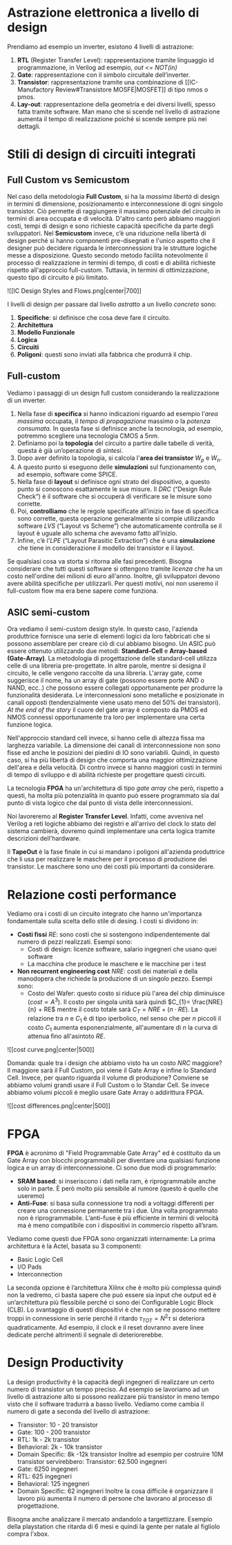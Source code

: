 # Astrazione elettronica a livello di design

Prendiamo ad esempio un inverter, esistono 4 livelli di astrazione:
1. **RTL** (Register Transfer Level): rappresentazione tramite linguaggio id programmazione, in Verilog ad esempio, *out <= NOT(in)*
2. **Gate**: rappresentazione con il simbolo circuitale dell’inverter.
3. **Transistor**: rappresentazione tramite una combinazione di [[IC-Manufactory Review#Transistore MOSFE|MOSFET]] di tipo nmos o pmos.
4. **Lay-out**: rappresentazione della geometria e dei diversi livelli, spesso fatta tramite software.
Man mano che si scende nel livello di astrazione aumenta il tempo di realizzazione poiché si scende sempre più nei dettagli.
# Stili di design di circuiti integrati

## Full Custom vs Semicustom

Nel caso della metodologia **Full Custom**, si ha la *massima libertà* di design in termini di dimensione, posizionamento e interconnessione di ogni singolo transistor. Ciò permette di raggiungere il massimo potenziale del circuito in termini di area occupata e di velocità. D'altro canto però abbiamo maggiori costi, tempi di design e sono richieste capacità specifiche da parte degli sviluppatori.
Nel **Semicustom** invece, c’è una riduzione nella libertà di design perché si hanno componenti pre-disegnati e l'unico aspetto che il designer può decidere riguarda le interconnessioni tra le strutture logiche messe a disposizione. Questo secondo metodo facilita notevolmente il processo di realizzazione in termini di tempo, di costi e di abilità richieste rispetto all'approccio full-custom. Tuttavia, in termini di ottimizzazione, questo tipo di circuito è più limitato.

![[IC Design Styles and Flows.png|center|700]]

I livelli di design per passare dal livello *astratto* a un livello *concreto* sono:
1. **Specifiche**: si definisce che cosa deve fare il circuito.
2. **Architettura**
3. **Modello Funzionale**
4. **Logica**
5. **Circuiti**
6. **Poligoni**: questi sono inviati alla fabbrica che produrrà il chip.

## Full-custom 

Vediamo i passaggi di un design full custom considerando la realizzazione di un inverter.
1. Nella fase di **specifica** si hanno indicazioni riguardo ad esempio l’*area massima* occupata, il *tempo di propagazione* massimo o la *potenza consumata*. In questa fase si definisce anche la tecnologia, ad esempio, potremmo scegliere una tecnologia CMOS a 5nm. 
2. Definiamo poi la **topologia** del circuito a partire dalle tabelle di verità, questa è già un’operazione di *sintesi*.
3. Dopo aver definito la topologia, si calcola l'**area dei transistor** $W_{p}$ e $W_{n}$.
4. A questo punto si eseguono delle **simulazioni** sul funzionamento con, ad esempio, software come SPICE. 
5. Nella fase di **layout** si definisce ogni strato del dispositivo, a questo punto si conoscono esattamente le sue misure. Il *DRC* (“Design Rule Check”) è il software che si occuperà di verificare se le misure sono corrette.
6. Poi, **controlliamo** che le regole specificate all'inizio in fase di specifica sono corrette, questa operazione generalmente si compie utilizzando software *LVS* (“Layout vs Scheme”) che automaticamente controlla se il layout è uguale allo schema che avevamo fatto all’inizio. 
7. Infine, c’è l'*LPE* (“Layout Parasitic Extraction”) che è una **simulazione** che tiene in considerazione il modello dei transistor e il layout. 

Se qualsiasi cosa va storta si ritorna alle fasi precedenti. 
Bisogna considerare che tutti questi software si ottengono tramite *licenza* che ha un costo nell'ordine dei milioni di euro all'anno. Inoltre, gli sviluppatori devono avere abilità specifiche per utilizzarli. 
Per questi motivi, noi non useremo il full-custom flow ma era bene sapere come funziona. 
## ASIC semi-custom

Ora vediamo il semi-custom design style. 
In questo caso, l'azienda produttrice fornisce una serie di elementi logici da loro fabbricati che si possono assemblare per creare ciò di cui abbiamo bisogno. 
Un ASIC può essere ottenuto utilizzando due metodi: **Standard-Cell** e **Array-based (Gate-Array)**. 
La metodologia di progettazione delle standard-cell utilizza celle di una libreria pre-progettate. In altre parole, mentre si designa il circuito, le celle vengono raccolte da una libreria. L'array gate, come suggerisce il nome, ha un array di gate (possono essere porte AND o NAND, ecc..) che possono essere collegati opportunamente per produrre la funzionalità desiderata.
Le interconnessioni sono metalliche e posizionate in canali opposti (tendenzialmente viene usato meno del 50% dei transistori).
*At the end of the story* il cuore del gate array è composto da PMOS ed NMOS connessi opportunamente tra loro per implementare una certa funzione logica.

Nell'approccio standard cell invece, si hanno celle di altezza fissa ma larghezza variabile. La dimensione dei canali di interconnessione non sono fisse ed anche le posizioni dei piedini di IO sono variabili. 
Quindi, in questo caso, si ha più libertà di design che comporta una maggior ottimizzazione dell'area e della velocità. Di contro invece si hanno maggiori costi in termini di tempo di sviluppo e di abilità richieste per progettare questi circuiti. 

La tecnologia **FPGA** ha un'architettura di tipo *gate array* che però, rispetto a questi, ha molta più potenzialità in quanto può essere programmato sia dal punto di vista logico che dal punto di vista delle interconnessioni.

Noi lavoreremo al **Register Transfer Level**. Infatti, come avveniva nel Verilog a reti logiche abbiamo dei registri e all'arrivo del clock lo stato del sistema cambierà, dovremo quindi implementare una certa logica tramite descrizioni dell'hardware.

Il **TapeOut** è la fase finale in cui si mandano i poligoni all'azienda produttrice che li usa per realizzare le maschere per il processo di produzione dei transistor. Le maschere sono uno dei costi più importanti da considerare. 
# Relazione costi performance

Vediamo ora i costi di un circuito integrato che hanno un'importanza fondamentale sulla scelta dello stile di desing. I costi si dividono in:
- **Costi fissi** $RE$: sono costi che si sostengono indipendentemente dal numero di pezzi realizzati. Esempi sono: 
	- Costi di design: licenze software, salario ingegneri che usano quei software
	- La macchina che produce le maschere e le macchine per i test
- **Non recurrent engineering cost** $NRE$: costi dei materiali e della manodopera che richiede la produzione di un singolo pezzo. Esempi sono:
	- Costo del Wafer: questo costo si riduce più l'area del chip diminuisce ($cost \propto A^{3}$).
Il costo per singola unità sarà quindi $C_{1}= \frac{NRE}{n} + RE$ mentre il costo totale sarà $C_{T}= NRE + (n \cdot RE)$.
La relazione tra $n$ e $C_{1}$ è di tipo iperbolico, nel senso che per $n$ piccoli il costo $C_{1}$ aumenta esponenzialmente, all'aumentare di $n$ la curva di attenua fino all'asintoto $RE$.

![[cost curve.png|center|500]]

Domanda: quale tra i design che abbiamo visto ha un costo $NRC$ maggiore? Il maggiore sarà il Full Custom, poi viene il Gate Array e infine lo Standard Cell.
Invece, per quanto riguarda il volume di produzione? Conviene se abbiamo volumi grandi usare il Full Custom o lo Standar Cell. Se invece abbiamo volumi piccoli è meglio usare Gate Array o addirittura FPGA. 

![[cost differences.png|center|500]]

# FPGA

**FPGA** è acronimo di "Field Programmable Gate Array" ed è costituito da un Gate Array con blocchi programmabili per diventare una qualsiasi funzione logica e un array di interconnessione. 
Ci sono due modi di programmarlo: 
- **SRAM based**: si inseriscono i dati nella ram, è riprogrammabile anche solo in parte. È però molto più sensibile al rumore (questo è quello che useremo)
- **Anti-Fuse**: si basa sulla connessione tra nodi a voltaggi differenti per creare una connessione permanente tra i due. Una volta programmato non è riprogrammabile.
L’anti-fuse è più efficiente in termini di velocità ma è meno compatibile con i dispositivi in commercio rispetto all’sram. 

Vediamo come questi due FPGA sono organizzati internamente:
La prima architettura è la Actel, basata su 3 componenti:
- Basic Logic Cell
- I/O Pads 
- Interconnection

La seconda opzione è l’architettura Xilinx che è molto più complessa quindi non la vedremo, ci basta sapere che può essere sia input che output ed è un’architettura più flessibile perché ci sono dei Configurable Logic Block (CLB).
Lo svantaggio di questi dispositivi è che non se ne possono mettere troppi in connessione in serie perché il ritardo $\tau _{TOT} = N^{2}\tau$ si deteriora quadraticamente. 
Ad esempio, il clock e il reset dovranno avere linee dedicate perché altrimenti il segnale di deteriorerebbe. 
# Design Productivity

La design productivity è la capacità degli ingegneri di realizzare un certo numero di transistor un tempo preciso.
Ad esempio se lavoriamo ad un livello di astrazione alto si possono realizzare più transistor in meno tempo visto che il software tradurrà a basso livello. 
Vediamo come cambia il numero di gate a seconda del livello di astrazione:
- Transistor: 10 - 20 transistor
- Gate: 100 - 200 transistor
- RTL: 1k - 2k transistor
- Behavioral: 2k - 10k transistor
- Domain Specific: 8k -12k transistor
Inoltre ad esempio per costruire 10M transistor servirebbero:
Transistor: 62.500 ingegneri
- Gate: 6250 ingegneri
- RTL: 625 ingegneri
- Behavioral: 125 ingegneri
- Domain Specific: 62 ingegneri 
Inoltre la cosa difficile è organizzare il lavoro più aumenta il numero di persone che lavorano al processo di progettazione. 

Bisogna anche analizzare il mercato andandolo a targettizzare.
Esempio della playstation che ritarda di 6 mesi e quindi la gente per natale al figliolo compra l’xbox.



